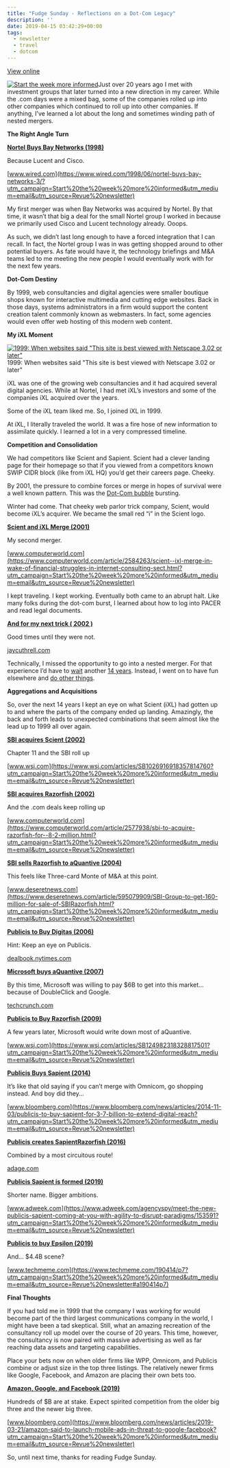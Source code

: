 ```yaml
---
title: "Fudge Sunday - Reflections on a Dot-Com Legacy"
description: ''
date: 2019-04-15 03:42:29+00:00
tags: 
  - newsletter
  - travel
  - dotcom
---
```


[View online](https://sunday.fudge.org/issues/fudge-sunday-reflections-on-a-dot-com-legacy-171926?utm_campaign=Issue&utm_content=view_in_browser&utm_medium=email&utm_source=Start+the+week+more+informed)

[![Start the week more informed](https://bucketeer-e05bbc84-baa3-437e-9518-adb32be77984.s3.amazonaws.com/public/images/25ab1d15-c004-4b1a-b182-1479d04e62bb_1200x115.png "Start the week more informed")](https://substackcdn.com/image/fetch/f_auto,q_auto:good,fl_progressive:steep/https%3A%2F%2Fbucketeer-e05bbc84-baa3-437e-9518-adb32be77984.s3.amazonaws.com%2Fpublic%2Fimages%2F25ab1d15-c004-4b1a-b182-1479d04e62bb_1200x115.png)Just over 20 years ago I met with investment groups that later turned into a new direction in my career. While the .com days were a mixed bag, some of the companies rolled up into other companies which continued to roll up into other companies. If anything, I’ve learned a lot about the long and sometimes winding path of nested mergers.

 **The Right Angle Turn**

**[Nortel Buys Bay Networks (1998)](https://www.wired.com/1998/06/nortel-buys-bay-networks-3/?utm_campaign=Start%20the%20week%20more%20informed&utm_medium=email&utm_source=Revue%20newsletter)**

Because Lucent and Cisco.

[www.wired.com](https://www.wired.com/1998/06/nortel-buys-bay-networks-3/?utm_campaign=Start%20the%20week%20more%20informed&utm_medium=email&utm_source=Revue%20newsletter)

My first merger was when Bay Networks was acquired by Nortel. By that time, it wasn’t that big a deal for the small Nortel group I worked in because we primarily used Cisco and Lucent technology already. Ooops.

As such, we didn’t last long enough to have a forced integration that I can recall. In fact, the Nortel group I was in was getting shopped around to other potential buyers. As fate would have it, the technology briefings and M&A teams led to me meeting the new people I would eventually work with for the next few years.

 **Dot-Com Destiny**

By 1999, web consultancies and digital agencies were smaller boutique shops known for interactive multimedia and cutting edge websites. Back in those days, systems administrators in a firm would support the content creation talent commonly known as webmasters. In fact, some agencies would even offer web hosting of this modern web content.

 **My iXL Moment**

[![1999: When websites said "This site is best viewed with Netscape 3.02 or later"](https://bucketeer-e05bbc84-baa3-437e-9518-adb32be77984.s3.amazonaws.com/public/images/5011c0ae-deb3-41b7-acc8-8bd4476eafae_600x398.jpeg "1999: When websites said \"This site is best viewed with Netscape 3.02 or later\"")](https://substackcdn.com/image/fetch/f_auto,q_auto:good,fl_progressive:steep/https%3A%2F%2Fbucketeer-e05bbc84-baa3-437e-9518-adb32be77984.s3.amazonaws.com%2Fpublic%2Fimages%2F5011c0ae-deb3-41b7-acc8-8bd4476eafae_600x398.jpeg)1999: When websites said "This site is best viewed with Netscape 3.02 or later"

iXL was one of the growing web consultancies and it had acquired several digital agencies. While at Nortel, I had met iXL’s investors and some of the companies iXL acquired over the years.

Some of the iXL team liked me. So, I joined iXL in 1999.

At iXL, I literally traveled the world. It was a fire hose of new information to assimilate quickly. I learned a lot in a very compressed timeline.

 **Competition and Consolidation**

We had competitors like Scient and Sapient. Scient had a clever landing page for their homepage so that if you viewed from a competitors known SWIP CIDR block (like from iXL HQ) you’d get their careers page. Cheeky.

By 2001, the pressure to combine forces or merge in hopes of survival were a well known pattern. This was the [Dot-Com bubble](https://en.wikipedia.org/wiki/Dot-com_bubble?utm_campaign=Start%20the%20week%20more%20informed&utm_medium=email&utm_source=Revue%20newsletter) bursting.

Winter had come. That cheeky web parlor trick company, Scient, would become iXL’s acquirer. We became the small red “i” in the Scient logo.

**[Scient and iXL Merge (2001)](https://www.computerworld.com/article/2584263/scient--ixl-merge-in-wake-of-financial-struggles-in-internet-consulting-sect.html?utm_campaign=Start%20the%20week%20more%20informed&utm_medium=email&utm_source=Revue%20newsletter)**

My second merger.

[www.computerworld.com](https://www.computerworld.com/article/2584263/scient--ixl-merge-in-wake-of-financial-struggles-in-internet-consulting-sect.html?utm_campaign=Start%20the%20week%20more%20informed&utm_medium=email&utm_source=Revue%20newsletter)

I kept traveling. I kept working. Eventually both came to an abrupt halt. Like many folks during the dot-com burst, I learned about how to log into PACER and read legal documents.

**[And for my next trick ( 2002 )](https://jaycuthrell.com/and-for-my-next-trick/?utm_campaign=Start%20the%20week%20more%20informed&utm_medium=email&utm_source=Revue%20newsletter)**

Good times until they were not.

[jaycuthrell.com](https://jaycuthrell.com/and-for-my-next-trick/?utm_campaign=Start%20the%20week%20more%20informed&utm_medium=email&utm_source=Revue%20newsletter)

Technically, I missed the opportunity to go into a nested merger. For that experience I’d have to [wait](https://jaycuthrell.com/emc-converged-platforms/?utm_campaign=Start%20the%20week%20more%20informed&utm_medium=email&utm_source=Revue%20newsletter) another [14 years](https://jaycuthrell.com/dell-emc-converged-platforms-and-solutions/?utm_campaign=Start%20the%20week%20more%20informed&utm_medium=email&utm_source=Revue%20newsletter). Instead, I went on to have fun elsewhere and [do other things](https://jaycuthrell.com/resume/?utm_campaign=Start%20the%20week%20more%20informed&utm_medium=email&utm_source=Revue%20newsletter).

 **Aggregations and Acquisitions**

So, over the next 14 years I kept an eye on what Scient (iXL) had gotten up to and where the parts of the company ended up landing. Amazingly, the back and forth leads to unexpected combinations that seem almost like the lead up to 1999 all over again.

**[SBI acquires Scient (2002)](https://www.wsj.com/articles/SB1026916918357814760?utm_campaign=Start%20the%20week%20more%20informed&utm_medium=email&utm_source=Revue%20newsletter)**

Chapter 11 and the SBI roll up

[www.wsj.com](https://www.wsj.com/articles/SB1026916918357814760?utm_campaign=Start%20the%20week%20more%20informed&utm_medium=email&utm_source=Revue%20newsletter)

**[SBI acquires Razorfish (2002)](https://www.computerworld.com/article/2577938/sbi-to-acquire-razorfish-for--8-2-million.html?utm_campaign=Start%20the%20week%20more%20informed&utm_medium=email&utm_source=Revue%20newsletter)**

And the .com deals keep rolling up

[www.computerworld.com](https://www.computerworld.com/article/2577938/sbi-to-acquire-razorfish-for--8-2-million.html?utm_campaign=Start%20the%20week%20more%20informed&utm_medium=email&utm_source=Revue%20newsletter)

**[SBI sells Razorfish to aQuantive (2004)](https://www.deseretnews.com/article/595079909/SBI-Group-to-get-160-million-for-sale-of-SBIRazorfish.html?utm_campaign=Start%20the%20week%20more%20informed&utm_medium=email&utm_source=Revue%20newsletter)**

This feels like Three-card Monte of M&A at this point.

[www.deseretnews.com](https://www.deseretnews.com/article/595079909/SBI-Group-to-get-160-million-for-sale-of-SBIRazorfish.html?utm_campaign=Start%20the%20week%20more%20informed&utm_medium=email&utm_source=Revue%20newsletter)

**[Publicis to Buy Digitas (2006)](https://dealbook.nytimes.com/2006/12/20/publicis-to-buy-digitas-for-13-billion/?utm_campaign=Start%20the%20week%20more%20informed&utm_medium=email&utm_source=Revue%20newsletter)**

Hint: Keep an eye on Publicis.

[dealbook.nytimes.com](https://dealbook.nytimes.com/2006/12/20/publicis-to-buy-digitas-for-13-billion/?utm_campaign=Start%20the%20week%20more%20informed&utm_medium=email&utm_source=Revue%20newsletter)

**[Microsoft buys aQuantive (2007)](https://techcrunch.com/2007/05/18/microsoft-pays-6-billion-for-aquantive/?utm_campaign=Start%20the%20week%20more%20informed&utm_medium=email&utm_source=Revue%20newsletter)**

By this time, Microsoft was willing to pay $6B to get into this market… because of DoubleClick and Google.

[techcrunch.com](https://techcrunch.com/2007/05/18/microsoft-pays-6-billion-for-aquantive/?utm_campaign=Start%20the%20week%20more%20informed&utm_medium=email&utm_source=Revue%20newsletter)

**[Publicis to Buy Razorfish (2009)](https://www.wsj.com/articles/SB124982318328817501?utm_campaign=Start%20the%20week%20more%20informed&utm_medium=email&utm_source=Revue%20newsletter)**

A few years later, Microsoft would write down most of aQuantive.

[www.wsj.com](https://www.wsj.com/articles/SB124982318328817501?utm_campaign=Start%20the%20week%20more%20informed&utm_medium=email&utm_source=Revue%20newsletter)

**[Publicis Buys Sapient (2014)](https://www.bloomberg.com/news/articles/2014-11-03/publicis-to-buy-sapient-for-3-7-billion-to-extend-digital-reach?utm_campaign=Start%20the%20week%20more%20informed&utm_medium=email&utm_source=Revue%20newsletter)**

It’s like that old saying if you can’t merge with Omnicom, go shopping instead. And boy did they…

[www.bloomberg.com](https://www.bloomberg.com/news/articles/2014-11-03/publicis-to-buy-sapient-for-3-7-billion-to-extend-digital-reach?utm_campaign=Start%20the%20week%20more%20informed&utm_medium=email&utm_source=Revue%20newsletter)

**[Publicis creates SapientRazorfish (2016)](https://adage.com/article/agency-news/publicis-merges-sapientnitro-razorfish/306823?utm_campaign=Start%20the%20week%20more%20informed&utm_medium=email&utm_source=Revue%20newsletter)**

Combined by a most circuitous route!

[adage.com](https://adage.com/article/agency-news/publicis-merges-sapientnitro-razorfish/306823?utm_campaign=Start%20the%20week%20more%20informed&utm_medium=email&utm_source=Revue%20newsletter)

**[Publicis Sapient is formed (2019)](https://www.adweek.com/agencyspy/meet-the-new-publicis-sapient-coming-at-you-with-agility-to-disrupt-paradigms/153591?utm_campaign=Start%20the%20week%20more%20informed&utm_medium=email&utm_source=Revue%20newsletter)**

Shorter name. Bigger ambitions.

[www.adweek.com](https://www.adweek.com/agencyspy/meet-the-new-publicis-sapient-coming-at-you-with-agility-to-disrupt-paradigms/153591?utm_campaign=Start%20the%20week%20more%20informed&utm_medium=email&utm_source=Revue%20newsletter)

**[Publicis to buy Epsilon (2019)](https://www.techmeme.com/190414/p7?utm_campaign=Start%20the%20week%20more%20informed&utm_medium=email&utm_source=Revue%20newsletter#a190414p7)**

And… $4.4B scene?

[www.techmeme.com](https://www.techmeme.com/190414/p7?utm_campaign=Start%20the%20week%20more%20informed&utm_medium=email&utm_source=Revue%20newsletter#a190414p7)

 **Final Thoughts**

If you had told me in 1999 that the company I was working for would become part of the third largest communications company in the world, I might have been a tad skeptical. Still, what an amazing recreation of the consultancy roll up model over the course of 20 years. This time, however, the consultancy is now paired with massive advertising as well as far reaching data assets and targeting capabilities.

Place your bets now on when older firms like WPP, Omnicom, and Publicis combine or adjust size in the top three listings. The relatively newer firms like Google, Facebook, and Amazon are placing their own bets too.

**[Amazon, Google, and Facebook (2019)](https://www.bloomberg.com/news/articles/2019-03-21/amazon-said-to-launch-mobile-ads-in-threat-to-google-facebook?utm_campaign=Start%20the%20week%20more%20informed&utm_medium=email&utm_source=Revue%20newsletter)**

Hundreds of $B are at stake. Expect spirited competition from the older big three and the newer big three.

[www.bloomberg.com](https://www.bloomberg.com/news/articles/2019-03-21/amazon-said-to-launch-mobile-ads-in-threat-to-google-facebook?utm_campaign=Start%20the%20week%20more%20informed&utm_medium=email&utm_source=Revue%20newsletter)

So, until next time, thanks for reading Fudge Sunday.










